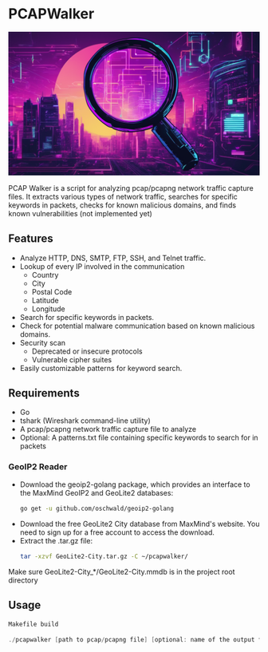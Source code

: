 # PCAPWalker

![logo](https://github.com/morebaconstrips/pcapwalker/blob/main/logo.png)

PCAP Walker is a script for analyzing pcap/pcapng network traffic capture files. It extracts various types of network traffic, searches for specific keywords in packets, checks for known malicious domains, and finds known vulnerabilities (not implemented yet)

## Features

- Analyze HTTP, DNS, SMTP, FTP, SSH, and Telnet traffic.
- Lookup of every IP involved in the communication
    - Country
    - City
    - Postal Code
    - Latitude
    - Longitude
- Search for specific keywords in packets.
- Check for potential malware communication based on known malicious domains.
- Security scan
    - Deprecated or insecure protocols
    - Vulnerable cipher suites
- Easily customizable patterns for keyword search.

## Requirements

- Go
- tshark (Wireshark command-line utility)
- A pcap/pcapng network traffic capture file to analyze
- Optional: A patterns.txt file containing specific keywords to search for in packets

### GeoIP2 Reader
- Download the geoip2-golang package, which provides an interface to the MaxMind GeoIP2 and GeoLite2 databases:
  ```bash
  go get -u github.com/oschwald/geoip2-golang
  ```
- Download the free GeoLite2 City database from MaxMind's website. You need to sign up for a free account to access the download.
- Extract the .tar.gz file:
  ```bash
  tar -xzvf GeoLite2-City.tar.gz -C ~/pcapwalker/
  ```
Make sure GeoLite2-City_*/GeoLite2-City.mmdb is in the project root directory

## Usage

```bash
Makefile build
```
```go
./pcapwalker [path to pcap/pcapng file] [optional: name of the output file]
```
